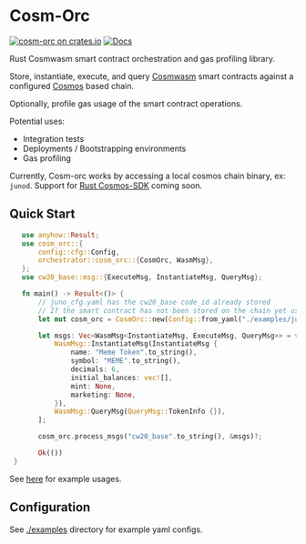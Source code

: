 # Cosm-Orc

[![cosm-orc on crates.io](https://img.shields.io/crates/v/cosm-orc.svg)](https://crates.io/crates/cosm-orc) [![Docs](https://docs.rs/cosm-orc/badge.svg)](https://docs.rs/cosm-orc)

Rust Cosmwasm smart contract orchestration and gas profiling library.

Store, instantiate, execute, and query [Cosmwasm](https://github.com/CosmWasm/cosmwasm) smart contracts against a configured [Cosmos](https://github.com/cosmos/cosmos-sdk) based chain. 

Optionally, profile gas usage of the smart contract operations.

Potential uses:
* Integration tests
* Deployments / Bootstrapping environments
* Gas profiling

Currently, Cosm-orc works by accessing a local cosmos chain binary, ex: `junod`. Support for [Rust Cosmos-SDK](https://github.com/cosmos/cosmos-rust/tree/main/cosmrs) coming soon.

## Quick Start
 ```rust
    use anyhow::Result;
    use cosm_orc::{
        config::cfg::Config,
        orchestrator::cosm_orc::{CosmOrc, WasmMsg},
    };
    use cw20_base::msg::{ExecuteMsg, InstantiateMsg, QueryMsg};

    fn main() -> Result<()> {
        // juno_cfg.yaml has the cw20_base code_id already stored
        // If the smart contract has not been stored on the chain yet use: `cosm_orc::store_contracts()`
        let mut cosm_orc = CosmOrc::new(Config::from_yaml("./examples/juno_local.yaml")?);

        let msgs: Vec<WasmMsg<InstantiateMsg, ExecuteMsg, QueryMsg>> = vec![
            WasmMsg::InstantiateMsg(InstantiateMsg {
                name: "Meme Token".to_string(),
                symbol: "MEME".to_string(),
                decimals: 6,
                initial_balances: vec![],
                mint: None,
                marketing: None,
            }),
            WasmMsg::QueryMsg(QueryMsg::TokenInfo {}),
        ];

        cosm_orc.process_msgs("cw20_base".to_string(), &msgs)?;

        Ok(())
  }
```

See [here](https://github.com/de-husk/cosm-orc-examples) for example usages.


## Configuration


See [./examples](./examples/) directory for example yaml configs.

